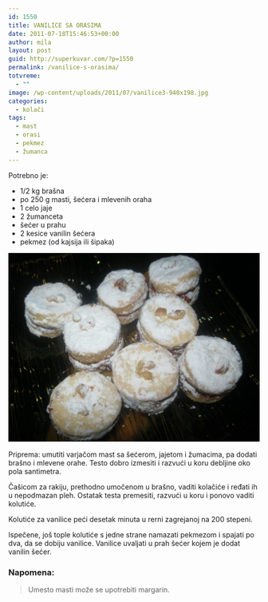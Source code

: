 ```yaml
---
id: 1550
title: VANILICE SA ORASIMA
date: 2011-07-18T15:46:53+00:00
author: mila
layout: post
guid: http://superkuvar.com/?p=1550
permalink: /vanilice-s-orasima/
totvreme:
  - ""
image: /wp-content/uploads/2011/07/vanilice3-940x198.jpg
categories:
  - kolači
tags:
  - mast
  - orasi
  - pekmez
  - žumanca
---
```

Potrebno je:

  * 1/2 kg brašna
  * po 250 g masti, šećera i mlevenih oraha
  * 1 celo jaje
  * 2 žumanceta
  * šećer u prahu
  * 2 kesice vanilin šećera
  * pekmez (od kajsija ili šipaka)

![Vanilice sa orasima](/wp-content/uploads/2011/07/vanilice3-1024x768.jpg)

Priprema: umutiti varjačom mast sa šećerom, jajetom i žumacima, pa dodati brašno i mlevene orahe. Testo dobro izmesiti i razvući u koru debljine oko pola santimetra.

Čašicom za rakiju, prethodno umočenom u brašno, vaditi kolačiće i ređati ih u nepodmazan pleh. Ostatak testa premesiti, razvući u koru i ponovo vaditi kolutiće.

Kolutiće za vanilice peći desetak minuta u rerni zagrejanoj na 200 stepeni.

Ispečene, još tople kolutiće s jedne strane namazati pekmezom i spajati po dva, da se dobiju vanilice. Vanilice uvaljati u prah šećer kojem je dodat vanilin šećer.

### Napomena:
> Umesto masti može se upotrebiti margarin.